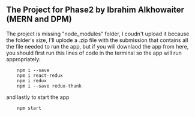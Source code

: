 ## The Project for Phase2 by Ibrahim Alkhowaiter (MERN and DPM)

The project is missing "node_modules" folder, I coudn't upload it because the folder's size, I'll uplode a .zip file with the submission that contains all the file needed to run the app, but if you will downlaod the app from here, you should first run this lines of code in the terminal so the app will run appropriately:
```
    npm i --save
    npm i react-redux
    npm i redux
    npm i --save redux-thunk
```
and lastly to start the app
```
    npm start
```
